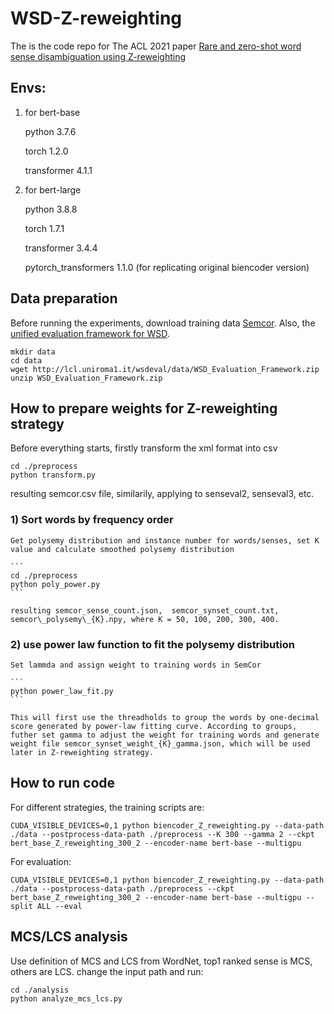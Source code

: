 # WSD-Z-reweighting
The is the code repo for The ACL 2021 paper [Rare and zero-shot word sense disambiguation using Z-reweighting](https://github.com/suytingwan/WSD-Z-reweighting)

## Envs:
1. for bert-base

   python 3.7.6

   torch 1.2.0
   
   transformer 4.1.1

2. for bert-large

   python 3.8.8
   
   torch 1.7.1
   
   transformer 3.4.4
   
   pytorch_transformers 1.1.0 (for replicating original biencoder version)

## Data preparation
   Before running the experiments, download training data [Semcor](http://lcl.uniroma1.it/wsdeval/training-data).
   Also, the [unified evaluation framework for WSD](http://lcl.uniroma1.it/wsdeval/).
   ```
   mkdir data
   cd data
   wget http://lcl.uniroma1.it/wsdeval/data/WSD_Evaluation_Framework.zip
   unzip WSD_Evaluation_Framework.zip
   ```

## How to prepare weights for Z-reweighting strategy
   Before everything starts, firstly transform the xml format into csv
   ```
   cd ./preprocess
   python transform.py
   ```
   resulting semcor.csv file, similarily, applying to senseval2, senseval3, etc.

### 1) Sort words by frequency order
    Get polysemy distribution and instance number for words/senses, set K value and calculate smoothed polysemy distribution
    
    ```
    cd ./preprocess
    python poly_power.py
    ```
    
    resulting semcor_sense_count.json,  semcor_synset_count.txt, semcor\_polysemy\_{K}.npy, where K = 50, 100, 200, 300, 400.
### 2) use power law function to fit the polysemy distribution
    Set lammda and assign weight to training words in SemCor
    
    ```
    python power_law_fit.py
    ```
    
    This will first use the threadholds to group the words by one-decimal score generated by power-law fitting curve. According to groups, futher set gamma to adjust the weight for training words and generate weight file semcor_synset_weight_{K}_gamma.json, which will be used later in Z-reweighting strategy.
    
## How to run code
   For different strategies, the training scripts are:
   ```
   CUDA_VISIBLE_DEVICES=0,1 python biencoder_Z_reweighting.py --data-path ./data --postprocess-data-path ./preprocess --K 300 --gamma 2 --ckpt bert_base_Z_reweighting_300_2 --encoder-name bert-base --multigpu
   ```
   
   For evaluation:
   ```
   CUDA_VISIBLE_DEVICES=0,1 python biencoder_Z_reweighting.py --data-path ./data --postprocess-data-path ./preprocess --ckpt bert_base_Z_reweighting_300_2 --encoder-name bert-base --multigpu --split ALL --eval
   ```

## MCS/LCS analysis
   Use definition of MCS and LCS from WordNet, top1 ranked sense is MCS, others are LCS.
   change the input path and run:
   ```
   cd ./analysis
   python analyze_mcs_lcs.py
   ```
